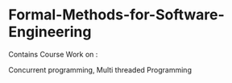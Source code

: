 # Formal-Methods-for-Software-Engineering
Contains Course Work on : 

Concurrent programming,
Multi threaded Programming


